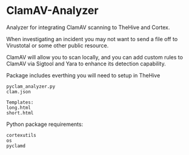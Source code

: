 # ClamAV-Analyzer

Analyzer for integrating ClamAV scanning to TheHive and Cortex.

When investigating an incident you may not want to send a file off to Virustotal or some other public resource.

ClamAV will allow you to scan locally, and you can add custom rules to ClamAV via Sigtool and Yara to enhance its detection capability.

Package includes everthing you will need to setup in TheHive

	pyclam_analyzer.py
	clam.json

	Templates:
	long.html
	short.html

Python package requirements:

	cortexutils
	os
	pyclamd

